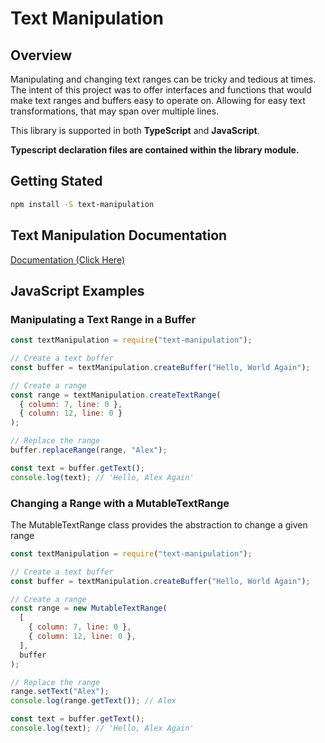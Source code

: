 # Text Manipulation

## Overview

Manipulating and changing text ranges can be tricky and tedious at times.
The intent of this project was to offer interfaces and functions that would
make text ranges and buffers easy to operate on. Allowing for easy text
transformations, that may span over multiple lines.

This library is supported in both **TypeScript** and **JavaScript**.

**Typescript declaration files are contained within the library module.**

## Getting Stated

```bash
npm install -S text-manipulation
```

## Text Manipulation Documentation

[Documentation (Click Here)](./docs/README.md)

## JavaScript Examples

### Manipulating a Text Range in a Buffer

```javascript
const textManipulation = require("text-manipulation");

// Create a text buffer
const buffer = textManipulation.createBuffer("Hello, World Again");

// Create a range
const range = textManipulation.createTextRange(
  { column: 7, line: 0 },
  { column: 12, line: 0 }
);

// Replace the range
buffer.replaceRange(range, "Alex");

const text = buffer.getText();
console.log(text); // 'Hello, Alex Again'
```

### Changing a Range with a MutableTextRange

The MutableTextRange class provides the abstraction to change a given range

```javascript
const textManipulation = require("text-manipulation");

// Create a text buffer
const buffer = textManipulation.createBuffer("Hello, World Again");

// Create a range
const range = new MutableTextRange(
  [
    { column: 7, line: 0 },
    { column: 12, line: 0 },
  ],
  buffer
);

// Replace the range
range.setText("Alex");
console.log(range.getText()); // Alex

const text = buffer.getText();
console.log(text); // 'Hello, Alex Again'
```
